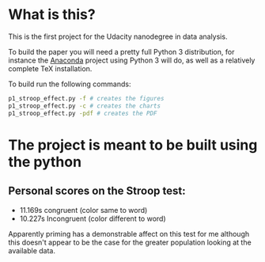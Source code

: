 # What is this?
This is the first project for the Udacity nanodegree in data analysis.  

To build the paper you will need a pretty full Python 3 distribution, for
instance the [Anaconda](https://www.continuum.io/downloads) project using
Python 3 will do, as well as a relatively complete TeX installation.

To build run the following commands:
```bash
p1_stroop_effect.py -f # creates the figures
p1_stroop_effect.py -c # creates the charts
p1_stroop_effect.py -pdf # creates the PDF 
```
# The project is meant to be built using the python 

## Personal scores on the Stroop test:

* 11.169s congruent (color same to word)
* 10.227s Incongruent (color different to word)

Apparently priming has a demonstrable affect on this test for me although this doesn't appear to be the case for the greater population looking at the available data.
